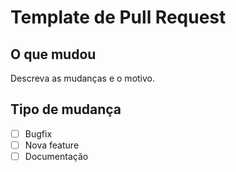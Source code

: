 
# Template de Pull Request

## O que mudou

Descreva as mudanças e o motivo.

## Tipo de mudança

- [ ] Bugfix
- [ ] Nova feature
- [ ] Documentação
